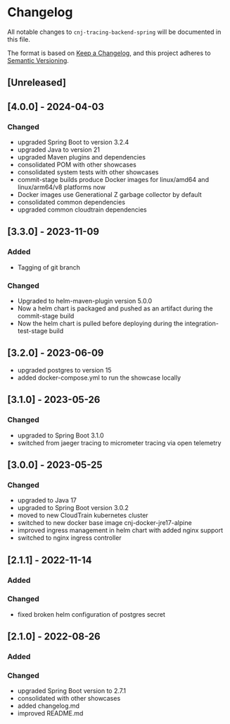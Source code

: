# Changelog
All notable changes to `cnj-tracing-backend-spring` will be documented in this file.

The format is based on [Keep a Changelog](https://keepachangelog.com/en/1.0.0/),
and this project adheres to [Semantic Versioning](https://semver.org/spec/v2.0.0.html).

## [Unreleased]

## [4.0.0] - 2024-04-03
### Changed
- upgraded Spring Boot to version 3.2.4
- upgraded Java to version 21
- upgraded Maven plugins and dependencies
- consolidated POM with other showcases
- consolidated system tests with other showcases
- commit-stage builds produce Docker images for linux/amd64 and linux/arm64/v8 platforms now
- Docker images use Generational Z garbage collector by default
- consolidated common dependencies
- upgraded common cloudtrain dependencies

## [3.3.0] - 2023-11-09
### Added
- Tagging of git branch
### Changed
- Upgraded to helm-maven-plugin version 5.0.0
- Now a helm chart is packaged and pushed as an artifact during the commit-stage build
- Now the helm chart is pulled before deploying during the integration-test-stage build

## [3.2.0] - 2023-06-09
- upgraded postgres to version 15
- added docker-compose.yml to run the showcase locally

## [3.1.0] - 2023-05-26
### Changed
- upgraded to Spring Boot 3.1.0
- switched from jaeger tracing to micrometer tracing via open telemetry

## [3.0.0] - 2023-05-25
### Changed
- upgraded to Java 17
- upgraded to Spring Boot version 3.0.2
- moved to new CloudTrain kubernetes cluster
- switched to new docker base image cnj-docker-jre17-alpine
- improved ingress management in helm chart with added nginx support
- switched to nginx ingress controller

## [2.1.1] - 2022-11-14
### Added
### Changed
- fixed broken helm configuration of postgres secret

## [2.1.0] - 2022-08-26
### Added
### Changed
- upgraded Spring Boot version to 2.7.1
- consolidated with other showcases
- added changelog.md
- improved README.md
